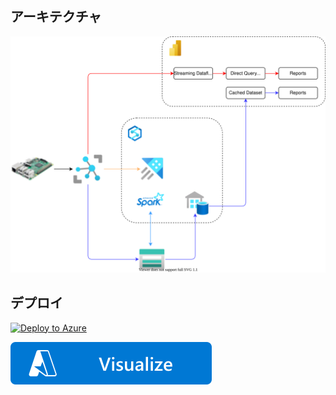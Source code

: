 ## アーキテクチャ

![](.image/architechture.drawio.svg)


## デプロイ

[![Deploy to Azure](https://aka.ms/deploytoazurebutton)](https://portal.azure.com/#create/Microsoft.Template/uri/https%3A%2F%2Fraw.githubusercontent.com%2Fryoma-nagata%2Fiot-dashboard%2Fmaster%2Finfra%2Fmain.json)

[![Visualize](https://raw.githubusercontent.com/Azure/azure-quickstart-templates/master/1-CONTRIBUTION-GUIDE/images/visualizebutton.svg?sanitize=true)](http://armviz.io/#/?load=https%3A%2F%2Fraw.githubusercontent.com%2Fryoma-nagata%2Fiot-dashboard%2Fmaster%2Finfra%2Fmain.json)